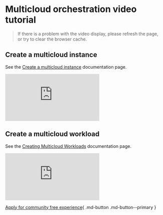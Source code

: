 # Multicloud orchestration video tutorial

> If there is a problem with the video display, please refresh the page, or try to clear the browser cache.

## Create a multicloud instance

See the [Create a multicloud instance](../kairship/03instance/add.md) documentation page.

<div class="responsive-video-container">
<iframe src="https://harbor-test2.cn-sh2.ufileos.com/docs/videos/kairship-instance.mp4" scrolling="no" border="0" frameborder="no" framespacing="0 " allowfullscreen="true"> </iframe>
</div>

## Create a multicloud workload

See the [Creating Multicloud Workloads](../kairship/05workload/image.md) documentation page.

<div class="responsive-video-container">
<iframe src="https://harbor-test2.cn-sh2.ufileos.com/docs/videos/workloads.mp4" scrolling="no" border="0" frameborder="no" framespacing="0" allowfullscreen ="true"> </iframe>
</div>


[Apply for community free experience](../dce/license0.md){ .md-button .md-button--primary }